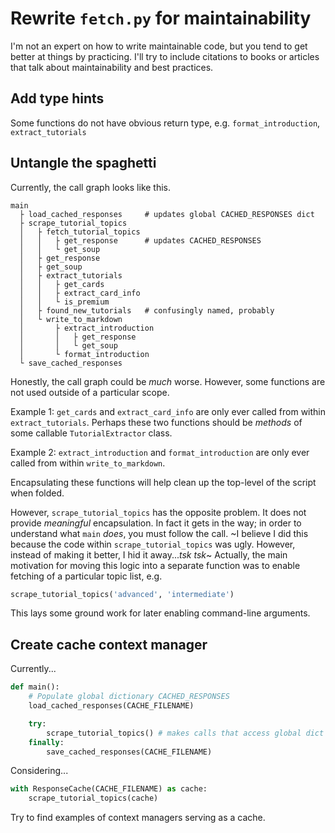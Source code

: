 # Rewrite `fetch.py` for maintainability

I'm not an expert on how to write maintainable code, but you tend to get better at things by practicing. I'll try to include citations to books or articles that talk about maintainability and best practices.


## Add type hints

Some functions do not have obvious return type, e.g. `format_introduction`, `extract_tutorials`


## Untangle the spaghetti

Currently, the call graph looks like this.
```
main
  ├ load_cached_responses     # updates global CACHED_RESPONSES dict
  ├ scrape_tutorial_topics
  │   ├ fetch_tutorial_topics
  │   │   ├ get_response      # updates CACHED_RESPONSES
  │   │   └ get_soup
  │   ├ get_response
  │   ├ get_soup
  │   ├ extract_tutorials
  │   │   ├ get_cards
  │   │   ├ extract_card_info
  │   │   └ is_premium
  │   ├ found_new_tutorials   # confusingly named, probably
  │   └ write_to_markdown
  │       ├ extract_introduction
  │       │   ├ get_response
  │       │   └ get_soup
  │       └ format_introduction
  └ save_cached_responses
```

Honestly, the call graph could be *much* worse. However, some functions are not used outside of a particular scope. 

Example 1: `get_cards` and `extract_card_info` are only ever called from within `extract_tutorials`. Perhaps these two functions should be *methods* of some callable `TutorialExtractor` class.

Example 2: `extract_introduction` and `format_introduction` are only ever called from within `write_to_markdown`.

Encapsulating these functions will help clean up the top-level of the script when folded.

However, `scrape_tutorial_topics` has the opposite problem. It does not provide *meaningful* encapsulation. In fact it gets in the way; in order to understand what `main` *does*, you must follow the call. ~I believe I did this because the code within `scrape_tutorial_topics` was ugly. However, instead of making it better, I hid it away...*tsk tsk*~ Actually, the main motivation for moving this logic into a separate function was to enable fetching of a particular topic list, e.g. 
```python
scrape_tutorial_topics('advanced', 'intermediate')
```
This lays some ground work for later enabling command-line arguments.


## Create cache context manager

Currently...
```python
def main():
    # Populate global dictionary CACHED_RESPONSES
    load_cached_responses(CACHE_FILENAME)

    try:
        scrape_tutorial_topics() # makes calls that access global dict
    finally:
        save_cached_responses(CACHE_FILENAME)
```

Considering...
```python
with ResponseCache(CACHE_FILENAME) as cache:
    scrape_tutorial_topics(cache)
```

Try to find examples of context managers serving as a cache.
